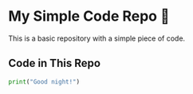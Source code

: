 # My Simple Code Repo 🚀  

This is a basic repository with a simple piece of code.  

## Code in This Repo  
```python
print("Good night!")
